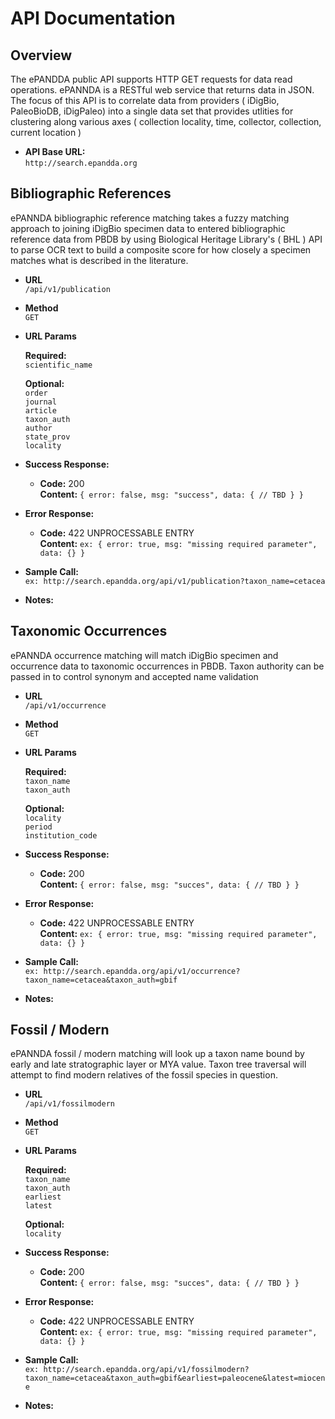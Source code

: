 # API Documentation

## Overview
The ePANDDA public API supports HTTP GET requests for data read operations. ePANNDA is a RESTful web service that returns data in JSON.
The focus of this API is to correlate data from providers ( iDigBio, PaleoBioDB, iDigPaleo) into a single data set that provides utlities
for clustering along various axes ( collection locality, time, collector, collection, current location ) 


* **API Base URL:**
   <br/> `http://search.epandda.org`




**Bibliographic References**
----

ePANNDA bibliographic reference matching takes a fuzzy matching approach to joining iDigBio specimen data to
entered bibliographic reference data from PBDB by using Biological Heritage Library's ( BHL ) API to parse OCR 
text to build a composite score for how closely a specimen matches what is described in the literature.


* **URL**
  <br/> `/api/v1/publication`

* **Method**
  <br/> `GET`

* **URL Params**

  **Required:**
   <br/> `scientific_name`

  **Optional:**
   <br/> `order`
   <br/> `journal`
   <br/> `article`
   <br/> `taxon_auth`
   <br/> `author`
   <br/> `state_prov`
   <br/> `locality`

* **Success Response:**
  * **Code:** 200 <br/>
  **Content:** `{ error: false, msg: "success", data: { // TBD } }`

* **Error Response:**
  * **Code:** 422 UNPROCESSABLE ENTRY <br/>
  **Content:** `ex: { error: true, msg: "missing required parameter", data: {} }`

* **Sample Call:**
   <br/> `ex: http://search.epandda.org/api/v1/publication?taxon_name=cetacea`

* **Notes:**


**Taxonomic Occurrences**
----

ePANNDA occurrence matching will match iDigBio specimen and occurrence data to taxonomic occurrences in PBDB. 
Taxon authority can be passed in to control synonym and accepted name validation 

* **URL**
  <br/> `/api/v1/occurrence`

* **Method**
  <br/> `GET`

* **URL Params**

  **Required:**
   <br/> `taxon_name`
   <br/> `taxon_auth`

  **Optional:**
   <br/> `locality`
   <br/> `period`
   <br/> `institution_code`

* **Success Response:**
  * **Code:** 200 <br/>
  **Content:** `{ error: false, msg: "succes", data: { // TBD } }`

* **Error Response:**
  * **Code:** 422 UNPROCESSABLE ENTRY <br/>
  **Content:** `ex: { error: true, msg: "missing required parameter", data: {} }`

* **Sample Call:**
   <br/> `ex: http://search.epandda.org/api/v1/occurrence?taxon_name=cetacea&taxon_auth=gbif`

* **Notes:**


**Fossil / Modern**
----

ePANNDA fossil / modern matching will look up a taxon name bound by early and late stratographic layer or MYA value.
Taxon tree traversal will attempt to find modern relatives of the fossil species in question.
 
* **URL**
  <br/> `/api/v1/fossilmodern`

* **Method**
  <br/> `GET`

* **URL Params**

  **Required:**
   <br/> `taxon_name`
   <br/> `taxon_auth`
   <br/> `earliest`
   <br/> `latest`

  **Optional:**
   <br/> `locality`

* **Success Response:**
  * **Code:** 200 <br/>
  **Content:** `{ error: false, msg: "succes", data: { // TBD } }`

* **Error Response:**
  * **Code:** 422 UNPROCESSABLE ENTRY <br/>
  **Content:** `ex: { error: true, msg: "missing required parameter", data: {} }`

* **Sample Call:**
   <br/> `ex: http://search.epandda.org/api/v1/fossilmodern?taxon_name=cetacea&taxon_auth=gbif&earliest=paleocene&latest=miocene`

* **Notes:**

